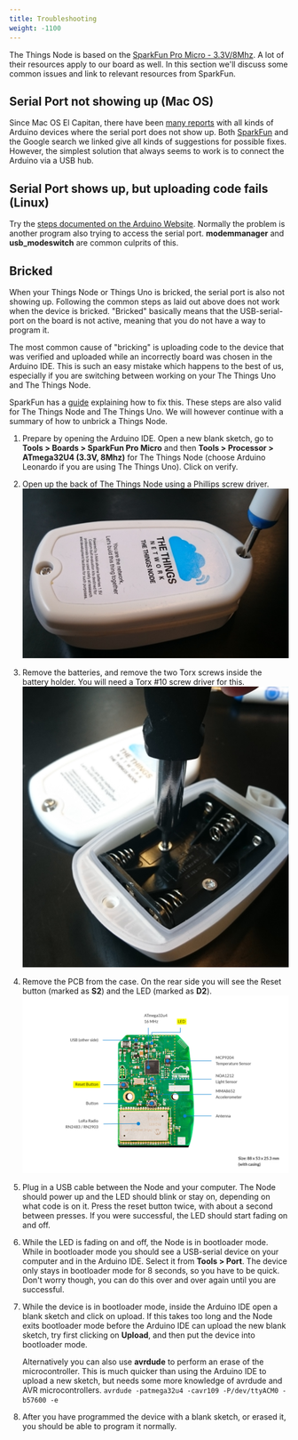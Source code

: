 ```yaml
---
title: Troubleshooting
weight: -1100
---
```

The Things Node is based on the [SparkFun Pro Micro - 3.3V/8Mhz](https://www.sparkfun.com/products/12587). A lot of their resources apply to our board as well. In this section we'll discuss some common issues and link to relevant resources from SparkFun.

## Serial Port not showing up (Mac OS)

Since Mac OS El Capitan, there have been [many reports](https://www.google.com/search?q=arduino+usb+el+capitan+unstable) with all kinds of Arduino devices where the serial port does not show up. Both [SparkFun](https://learn.sparkfun.com/tutorials/how-to-install-ftdi-drivers/all#yosemite) and the Google search we linked give all kinds of suggestions for possible fixes. However, the simplest solution that always seems to work is to connect the Arduino via a USB hub.

## Serial Port shows up, but uploading code fails (Linux)

Try the [steps documented on the Arduino Website](https://www.arduino.cc/en/Guide/Linux#toc6). Normally the problem is another program also trying to access the serial port. **modemmanager** and **usb_modeswitch** are common culprits of this.



## Bricked
When your Things Node or Things Uno is bricked, the serial port is also not showing up. Following the common steps as laid out above does not work when the device is bricked. "Bricked" basically means that the USB-serial-port on the board is not active, meaning that you do not have a way to program it.

The most common cause of "bricking" is uploading code to the device that was verified and uploaded while an incorrectly board was chosen in the Arduino IDE. This is such an easy mistake which happens to the best of us, especially if you are switching between working on your The Things Uno and The Things Node.

SparkFun has a [guide](https://learn.sparkfun.com/tutorials/pro-micro--fio-v3-hookup-guide/troubleshooting-and-faq#ts-revive) explaining how to fix this. These steps are also valid for The Things Node and The Things Uno. We will however continue with a summary of how to unbrick a Things Node.

1. Prepare by opening the Arduino IDE. Open a new blank sketch, go to **Tools > Boards > SparkFun Pro Micro** and then **Tools > Processor > ATmega32U4 (3.3V, 8Mhz)** for The Things Node (choose Arduino Leonardo if you are using The Things Uno). Click on verify.

2. Open up the back of The Things Node using a Phillips screw driver.
   ![](../node-open-case.jpg)

3. Remove the batteries, and remove the two Torx screws inside the battery holder. You will need a Torx #10 screw driver for this.
   ![](../node-remove-pcb.jpg)

4. Remove the PCB from the case. On the rear side you will see the Reset button (marked as **S2**) and the LED (marked as **D2**).
   ![](../node-reset-led.jpg)

5. Plug in a USB cable between the Node and your computer. The Node should power up and the LED should blink or stay on, depending on what code is on it. Press the reset button twice, with about a second between presses. If you were successful, the LED should start fading on and off.

6. While the LED is fading on and off, the Node is in bootloader mode. While in bootloader mode you should see a USB-serial device on your computer and in the Arduino IDE. Select it from **Tools > Port**. The device only stays in bootloader mode for 8 seconds, so you have to be quick. Don't worry though, you can do this over and over again until you are successful.

7. While the device is in bootloader mode, inside the Arduino IDE open a blank sketch and click on upload. If this takes too long and the Node exits bootloader mode before the Arduino IDE can upload the new blank sketch, try first clicking on **Upload**, and then put the device into bootloader mode.

   Alternatively you can also use **avrdude** to perform an erase of the microcontroller. This is much quicker than using the Arduino IDE to upload a new sketch, but needs some more knowledge of avrdude and AVR microcontrollers.
   `avrdude -patmega32u4 -cavr109 -P/dev/ttyACM0 -b57600 -e`

8. After you have programmed the device with a blank sketch, or erased it, you should be able to program it normally.
